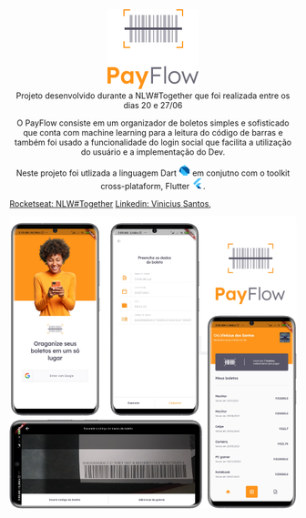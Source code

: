 <div align="center"><img src="/assets/images/logofull.png" alt="logo" /></div>

<div align="center" >Projeto desenvolvido durante a NLW#Together que foi realizada entre os dias 20 e 27/06

O PayFlow consiste em um organizador de boletos simples e sofisticado que conta com machine learning para a leitura do código de barras e também foi usado a funcionalidade do login social que facilita a utilização do usuário e a implementação do Dev.

Neste projeto foi utlizada a linguagem Dart <img height="20" src="https://raw.githubusercontent.com/github/explore/80688e429a7d4ef2fca1e82350fe8e3517d3494d/topics/dart/dart.png"> em conjutno com o toolkit  cross-plataform, Flutter <img height="20" src="https://raw.githubusercontent.com/github/explore/80688e429a7d4ef2fca1e82350fe8e3517d3494d/topics/flutter/flutter.png">.</div>
[Rocketseat: NLW#Together](https://nextlevelweek.com/episodios/flutter/live-1/edicao/6)
[Linkedin: Vinicius Santos](https://www.linkedin.com/in/viniciussantos31/), 

<div borderRadius="10px"><img src="/assets/images/app.png" alt="app" /></div>



